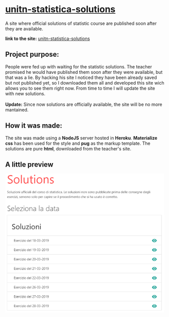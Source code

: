 # [unitn-statistica-solutions](https://unitn-statistica-solutions.herokuapp.com/)
A site where official solutions of statistic course are published soon after they are available.

__link to the site:__ [unitn-statistica-solutions](https://unitn-statistica-solutions.herokuapp.com/)

## Project purpose:
People were fed up with waiting for the statistic solutions. The teacher promised he would have published them soon after they were available, but that was a lie. By hacking his site I noticed they have been already saved but not published yet, so I downloaded them all and developed this site wich allows you to see them right now. From time to time I will update the site with new solutions.
<br/><br/>**Update:** Since now solutions are officially available, the site will be no more mantained.

## How it was made:
The site was made using a **NodeJS** server hosted in **Heroku**. **Materialize css** has been used for the style and **pug** as the markup template. The solutions are pure **html**, downloaded from the teacher's site.

## A little preview

![Part of the site preview](https://github.com/euberdeveloper/unitn-statistica-solutions/blob/master/doc/soluzioni_screen.png)
